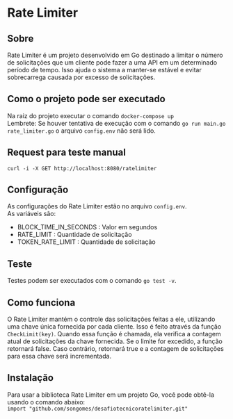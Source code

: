 # Rate Limiter

## Sobre
Rate Limiter é um projeto desenvolvido em Go destinado a limitar o número de solicitações que um cliente pode fazer a uma API em um determinado período de tempo. Isso ajuda o sistema a manter-se estável e evitar sobrecarrega causada por excesso de solicitações.

## Como o projeto pode ser executado  
Na raiz do projeto executar o comando `docker-compose up`  
Lembrete: Se houver tentativa de execução com o comando `go run main.go rate_limiter.go` o arquivo `config.env` não será lido.

## Request para teste manual
`curl -i -X GET http://localhost:8080/ratelimiter`

## Configuração
As configurações do Rate Limiter estão no arquivo `config.env`.  
As variáveis são:  
* BLOCK_TIME_IN_SECONDS : Valor em segundos
* RATE_LIMIT : Quantidade de solicitação
* TOKEN_RATE_LIMIT : Quantidade de solicitação

## Teste
Testes podem ser executados com o comando `go test -v`.

## Como funciona
O Rate Limiter mantém o controle das solicitações feitas a ele, utilizando uma chave única fornecida por cada cliente. Isso é feito através da função `CheckLimit(key)`. Quando essa função é chamada, ela verifica a contagem atual de solicitações da chave fornecida. Se o limite for excedido, a função retornará false. Caso contrário, retornará true e a contagem de solicitações para essa chave será incrementada.

## Instalação
Para usar a biblioteca Rate Limiter em um projeto Go, você pode obtê-la usando o comando abaixo:  
`import "github.com/songomes/desafiotecnicoratelimiter.git"`  
